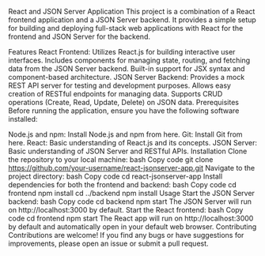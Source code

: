 React and JSON Server Application
This project is a combination of a React frontend application and a JSON Server backend. It provides a simple setup for building and deploying full-stack web applications with React for the frontend and JSON Server for the backend.

Features
React Frontend:
Utilizes React.js for building interactive user interfaces.
Includes components for managing state, routing, and fetching data from the JSON Server backend.
Built-in support for JSX syntax and component-based architecture.
JSON Server Backend:
Provides a mock REST API server for testing and development purposes.
Allows easy creation of RESTful endpoints for managing data.
Supports CRUD operations (Create, Read, Update, Delete) on JSON data.
Prerequisites
Before running the application, ensure you have the following software installed:

Node.js and npm: Install Node.js and npm from here.
Git: Install Git from here.
React: Basic understanding of React.js and its concepts.
JSON Server: Basic understanding of JSON Server and RESTful APIs.
Installation
Clone the repository to your local machine:
bash
Copy code
git clone https://github.com/your-username/react-jsonserver-app.git
Navigate to the project directory:
bash
Copy code
cd react-jsonserver-app
Install dependencies for both the frontend and backend:
bash
Copy code
cd frontend
npm install
cd ../backend
npm install
Usage
Start the JSON Server backend:
bash
Copy code
cd backend
npm start
The JSON Server will run on http://localhost:3000 by default.
Start the React frontend:
bash
Copy code
cd frontend
npm start
The React app will run on http://localhost:3000 by default and automatically open in your default web browser.
Contributing
Contributions are welcome! If you find any bugs or have suggestions for improvements, please open an issue or submit a pull request.
